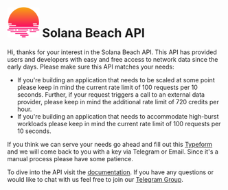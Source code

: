 # <img src="solanabeach.svg" height="70px"> Solana Beach API

Hi, thanks for your interest in the Solana Beach API.
This API has provided users and developers with easy and free access to network data since the early days.
Please make sure this API matches your needs:
- If you're building an application that needs to be scaled at some point please keep in mind the current rate limit of 100 requests per 10 seconds. Further, if your request triggers a call to an external data provider, please keep in mind the additional rate limit of 720 credits per hour.
- If you're building an application that needs to accommodate high-burst workloads please keep in mind the current rate limit of 100 requests per 10 seconds.

If you think we can serve your needs go ahead and fill out this [Typeform](https://solanabeach.typeform.com/to/FYhRvn21) and we will come back to you with a key via Telegram or Email. Since it's a manual process please have some patience.

To dive into the API visit the [documentation](https://app.swaggerhub.com/apis-docs/V2261/solanabeach-backend_api/0.0.1). If you have any questions or would like to chat with us feel free to join our [Telegram Group](https://t.me/+UW04VHylcMdlZmUy).
